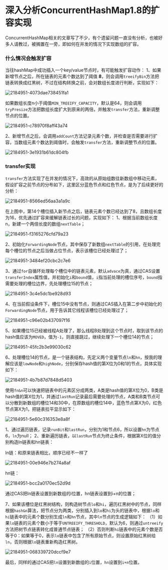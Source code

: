 # 深入分析ConcurrentHashMap1.8的扩容实现



ConcurrentHashMap相关的文章写了不少，有个遗留问题一直没有分析，也被好多人请教过，被搁置在一旁，即如何在并发的情况下实现数组的扩容。

### 什么情况会触发扩容

当往hashMap中成功插入一个key/value节点时，有可能触发扩容动作：
1、如果新增节点之后，所在链表的元素个数达到了阈值 **8**，则会调用`treeifyBin`方法把链表转换成红黑树，不过在结构转换之前，会对数组长度进行判断，实现如下：

![2184951-4073dae738451fa1](深入分析ConcurrentHashMap1.8的扩容实现.assets/2184951-4073dae738451fa1.png)

如果数组长度n小于阈值`MIN_TREEIFY_CAPACITY`，默认是64，则会调用`tryPresize`方法把数组长度扩大到原来的两倍，并触发`transfer`方法，重新调整节点的位置。

![2184951-c78970f8aff43a74](深入分析ConcurrentHashMap1.8的扩容实现.assets/2184951-c78970f8aff43a74.png)

2、新增节点之后，会调用`addCount`方法记录元素个数，并检查是否需要进行扩容，当数组元素个数达到阈值时，会触发`transfer`方法，重新调整节点的位置。

![2184951-3e1931b61dc804fb](深入分析ConcurrentHashMap1.8的扩容实现.assets/2184951-3e1931b61dc804fb.png)

### transfer实现

`transfer`方法实现了在并发的情况下，高效的从原始组数往新数组中移动元素，假设扩容之前节点的分布如下，这里区分蓝色节点和红色节点，是为了后续更好的分析：

![2184951-8566ed56aa3a1a9c](深入分析ConcurrentHashMap1.8的扩容实现.assets/2184951-8566ed56aa3a1a9c.png)

在上图中，第14个槽位插入新节点之后，链表元素个数已经达到了8，且数组长度为16，优先通过扩容来缓解链表过长的问题，实现如下：
1、根据当前数组长度n，新建一个两倍长度的数组`nextTable`；

![2184951-f3165276cfd79a23](深入分析ConcurrentHashMap1.8的扩容实现.assets/2184951-f3165276cfd79a23.png)

2、初始化`ForwardingNode`节点，其中保存了新数组`nextTable`的引用，在处理完每个槽位的节点之后当做占位节点，表示该槽位已经处理过了；

![2184951-3484ef20cbc2c7e6](深入分析ConcurrentHashMap1.8的扩容实现.assets/2184951-3484ef20cbc2c7e6.png)

3、通过`for`自循环处理每个槽位中的链表元素，默认`advace`为真，通过CAS设置`transferIndex`属性值，并初始化`i`和`bound`值，`i`指当前处理的槽位序号，`bound`指需要处理的槽位边界，先处理槽位15的节点；

![2184951-3c4e5dc1be928d93](深入分析ConcurrentHashMap1.8的扩容实现.assets/2184951-3c4e5dc1be928d93.png)

4、在当前假设条件下，槽位15中没有节点，则通过CAS插入在第二步中初始化的`ForwardingNode`节点，用于告诉其它线程该槽位已经处理过了；

![2184951-c96e02b437097f16](深入分析ConcurrentHashMap1.8的扩容实现.assets/2184951-c96e02b437097f16.png)

5、如果槽位15已经被线程A处理了，那么线程B处理到这个节点时，取到该节点的hash值应该为`MOVED`，值为`-1`，则直接跳过，继续处理下一个槽位14的节点；

![2184951-45fc2b3e99030c62](深入分析ConcurrentHashMap1.8的扩容实现.assets/2184951-45fc2b3e99030c62.png)

6、处理槽位14的节点，是一个链表结构，先定义两个变量节点`ln`和`hn`，按我的理解应该是`lowNode`和`highNode`，分别保存hash值的第X位为0和1的节点，具体实现如下：

![2184951-4b7b87d7848d5403](深入分析ConcurrentHashMap1.8的扩容实现.assets/2184951-4b7b87d7848d5403.png)

使用`fn&n`可以快速把链表中的元素区分成两类，A类是hash值的第X位为0，B类是hash值的第X位为1，并通过`lastRun`记录最后需要处理的节点，A类和B类节点可以分散到新数组的槽位14和30中，在原数组的槽位14中，蓝色节点第X为0，红色节点第X为1，把链表拉平显示如下：

![2184951-5e60c316353e8a8f](深入分析ConcurrentHashMap1.8的扩容实现.assets/2184951-5e60c316353e8a8f.png)



1、通过遍历链表，记录`runBit`和`lastRun`，分别为1和节点6，所以设置`hn`为节点6，`ln`为null；
2、重新遍历链表，以`lastRun`节点为终止条件，根据第X位的值分别构造ln链表和hn链表：

ln链：和原来链表相比，顺序已经不一样了

![2184951-00e946e7b274a8af](深入分析ConcurrentHashMap1.8的扩容实现.assets/2184951-00e946e7b274a8af.png)



hn链：

![2184951-bcc2a0170ec52d9d](深入分析ConcurrentHashMap1.8的扩容实现.assets/2184951-bcc2a0170ec52d9d.png)



通过CAS把ln链表设置到新数组的i位置，hn链表设置到i+n的位置；

7、如果该槽位是红黑树结构，则构造树节点`lo`和`hi`，遍历红黑树中的节点，同样根据`hash&n`算法，把节点分为两类，分别插入到`lo`和`hi`为头的链表中，根据`lo`和`hi`链表中的元素个数分别生成`ln`和`hn`节点，其中`ln`节点的生成逻辑如下：
（1）如果`lo`链表的元素个数小于等于`UNTREEIFY_THRESHOLD`，默认为6，则通过`untreeify`方法把树节点链表转化成普通节点链表；
（2）否则判断`hi`链表中的元素个数是否等于0：如果等于0，表示`lo`链表中包含了所有原始节点，则设置原始红黑树给`ln`，否则根据`lo`链表重新构造红黑树。

![2184951-068339720dccf9e7](深入分析ConcurrentHashMap1.8的扩容实现.assets/2184951-068339720dccf9e7.png)

最后，同样的通过CAS把`ln`设置到新数组的`i`位置，`hn`设置到`i+n`位置。